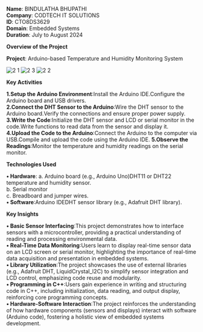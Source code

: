 **Name**: BINDULATHA BHUPATHI<br>
**Company**: CODTECH IT SOLUTIONS<br>
**ID**: CTO8DS3629<br>
**Domain**: Embedded Systems<br>
**Duration**: July to August 2024<br>

**Overview of the Project**

**Project**: Arduino-based Temperature and Humidity Monitoring System

![2 1](https://github.com/user-attachments/assets/e0784a41-6dd2-4da0-a9d7-631fcbd1352b)
![2 3](https://github.com/user-attachments/assets/13f8423f-bec7-4cb2-9c0e-228b454e83bf)
![2 2](https://github.com/user-attachments/assets/88e1ba5d-d74b-42bc-ba74-fff443b082c1)

**Key Activities**<br>

**1.Setup the Arduino Environment**:Install the Arduino IDE.Configure the Arduino board and USB drivers.<br>
**2.Connect the DHT Sensor to the Arduino**:Wire the DHT sensor to the Arduino board.Verify the connections and ensure proper power supply.<br>
**3.Write the Code**:Initialize the DHT sensor and LCD or serial monitor in the code.Write functions to read data from the sensor and display it.<br>
**4.Upload the Code to the Arduino**:Connect the Arduino to the computer via USB.Compile and upload the code using the Arduino IDE.
**5.Observe the Readings**:Monitor the temperature and humidity readings on the serial monitor.<br>

**Technologies Used**<br>

**• Hardware**:
  a. Arduino board (e.g., Arduino Uno)DHT11 or DHT22 temperature and humidity sensor. <br>
  b. Serial monitor  <br>
  c. Breadboard and jumper wires. <br>
**• Software**:Arduino IDEDHT sensor library (e.g., Adafruit DHT library). <br>

**Key Insights**

**• Basic Sensor Interfacing**:This project demonstrates how to interface sensors with a microcontroller, providing a practical understanding of reading and processing environmental data. <br>
**• Real-Time Data Monitoring**:Users learn to display real-time sensor data on an LCD screen or serial monitor, highlighting the importance of real-time data acquisition and presentation in embedded systems.<br>
**• Library Utilization**:The project showcases the use of external libraries (e.g., Adafruit DHT, LiquidCrystal_I2C) to simplify sensor integration and LCD control, emphasizing code reuse and modularity.<br>
**• Programming in C++**:Users gain experience in writing and structuring code in C++, including initialization, data reading, and output display, reinforcing core programming concepts.<br>
**• Hardware-Software Interaction**:The project reinforces the understanding of how hardware components (sensors and displays) interact with software (Arduino code), fostering a holistic view of embedded systems development.
